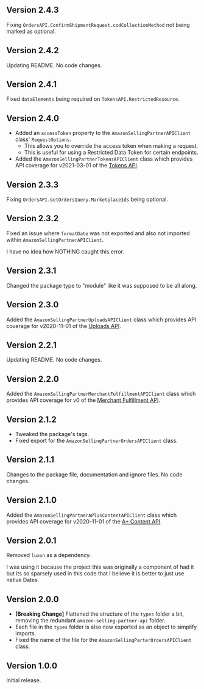 ## Version 2.4.3
Fixing `OrdersAPI.ConfirmShipmentRequest.codCollectionMethod` not being marked as optional.

## Version 2.4.2
Updating README. No code changes.

## Version 2.4.1
Fixed `dataElements` being required on `TokensAPI.RestrictedResource`.

## Version 2.4.0

* Added an `accessToken` property to the `AmazonSellingPartnerAPIClient` class' `RequestOptions`.
	* This allows you to override the access token when making a request.
	* This is useful for using a Restricted Data Token for certain endpoints.
* Added the `AmazonSellingPartnerTokensAPIClient` class which provides API coverage for v2021-03-01 of the [Tokens API](https://developer-docs.amazon.com/sp-api/docs/tokens-api-v2021-03-01-reference).

## Version 2.3.3
Fixing `OrdersAPI.GetOrdersQuery.MarketplaceIds` being optional.

## Version 2.3.2
Fixed an issue where `formatDate` was not exported and also not imported within `AmazonSellingPartnerAPIClient`.

I have no idea how NOTHING caught this error.

## Version 2.3.1
Changed the package type to "module" like it was supposed to be all along.

## Version 2.3.0
Added the `AmazonSellingPartnerUploadsAPIClient` class which provides API coverage for v2020-11-01 of the [Uploads API](https://developer-docs.amazon.com/sp-api/docs/uploads-api-reference).

## Version 2.2.1
Updating README. No code changes.

## Version 2.2.0
Added the `AmazonSellingPartnerMerchantFulfillmentAPIClient` class which provides API coverage for v0 of the [Merchant Fulfillment API](https://developer-docs.amazon.com/sp-api/docs/merchant-fulfillment-api-v0-reference).

## Version 2.1.2

* Tweaked the package's tags.
* Fixed export for the `AmazonSellingPartnerOrdersAPIClient` class.

## Version 2.1.1
Changes to the package file, documentation and ignore files. No code changes.

## Version 2.1.0
Added the `AmazonSellingPartnerAPlusContentAPIClient` class which provides API coverage for v2020-11-01 of the [A+ Content API](https://developer-docs.amazon.com/sp-api/docs/selling-partner-api-for-a-content-management).

## Version 2.0.1
Removed `luxon` as a dependency.

I was using it because the project this was originally a component of had it but its so sparsely used in this code that I believe it is better to just use native Dates.

## Version 2.0.0

* **[Breaking Change]** Flattened the structure of the `types` folder a bit, removing the redundant `amazon-selling-partner-api` folder.
* Each file in the `types` folder is also now exported as an object to simplify imports.
* Fixed the name of the file for the `AmazonSellingParterOrdersAPIClient` class.

## Version 1.0.0
Initial release.